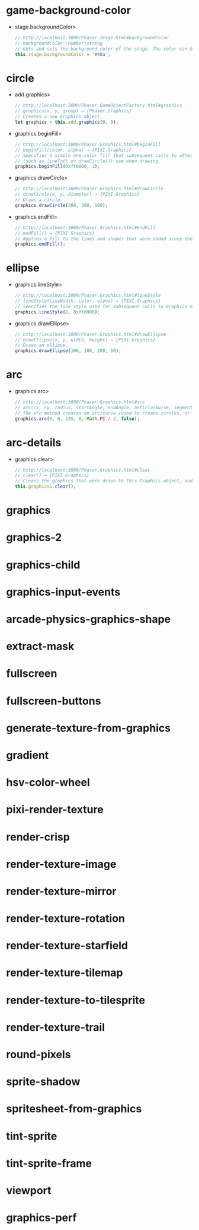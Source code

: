# game-background-color
  - stage.backgroundColor>
    ```js
    // http://localhost:3000/Phaser.Stage.html#backgroundColor
    // backgroundColor :number|string
    // Gets and sets the background color of the stage. The color can be given as a number: 0xff0000 or a hex string: '#ff0000'
    this.stage.backgroundColor = '#48a';

    ```
# circle
  - add.graphics>
    ```js
    // http://localhost:3000/Phaser.GameObjectFactory.html#graphics
    // graphics(x, y, group) → {Phaser.Graphics}
    // Creates a new Graphics object.
    let graphics = this.add.graphics(0, 0);

    ```
  - graphics.beginFill>
    ```js
    // http://localhost:3000/Phaser.Graphics.html#beginFill
    // beginFill(color, alpha) → {PIXI.Graphics}
    // Specifies a simple one-color fill that subsequent calls to other Graphics methods
    // (such as lineTo() or drawCircle()) use when drawing.
    graphics.beginFill(0xff0000, 1);

    ```
  - graphics.drawCircle>
    ```js
    // http://localhost:3000/Phaser.Graphics.html#drawCircle
    // drawCircle(x, y, diameter) → {PIXI.Graphics}
    // Draws a circle.
    graphics.drawCircle(300, 300, 100);

    ```
  - graphics.endFill>
    ```js
    // http://localhost:3000/Phaser.Graphics.html#endFill
    // endFill() → {PIXI.Graphics}
    // Applies a fill to the lines and shapes that were added since the last call to the beginFill() method.
    graphics.endFill();

    ```
# ellipse
  - graphics.lineStyle>
    ```js
    // http://localhost:3000/Phaser.Graphics.html#lineStyle
    // lineStyle(lineWidth, color, alpha) → {PIXI.Graphics}
    // Specifies the line style used for subsequent calls to Graphics methods such as the lineTo() method or the drawCircle() method.
    graphics.lineStyle(8, 0xffd900);

    ```
  - graphics.drawEllipse>
    ```js
    // http://localhost:3000/Phaser.Graphics.html#drawEllipse
    // drawEllipse(x, y, width, height) → {PIXI.Graphics}
    // Draws an ellipse.
    graphics.drawEllipse(100, 100, 200, 60);

    ```
# arc
  - graphics.arc>
    ```js
    // http://localhost:3000/Phaser.Graphics.html#arc
    // arc(cx, cy, radius, startAngle, endAngle, anticlockwise, segments) → {PIXI.Graphics}
    // The arc method creates an arc/curve (used to create circles, or parts of circles).
    graphics.arc(0, 0, 135, 0, Math.PI / 2, false);

    ```
# arc-details
  - graphics.clear>
    ```js
    // http://localhost:3000/Phaser.Graphics.html#clear
    // clear() → {PIXI.Graphics}
    // Clears the graphics that were drawn to this Graphics object, and resets fill and line style settings.
    this.graphics1.clear();

    ```
# graphics
# graphics-2
# graphics-child
# graphics-input-events
# arcade-physics-graphics-shape
# extract-mask
# fullscreen
# fullscreen-buttons
# generate-texture-from-graphics
# gradient
# hsv-color-wheel
# pixi-render-texture
# render-crisp
# render-texture-image
# render-texture-mirror
# render-texture-rotation
# render-texture-starfield
# render-texture-tilemap
# render-texture-to-tilesprite
# render-texture-trail
# round-pixels
# sprite-shadow
# spritesheet-from-graphics
# tint-sprite
# tint-sprite-frame
# viewport
# graphics-perf

